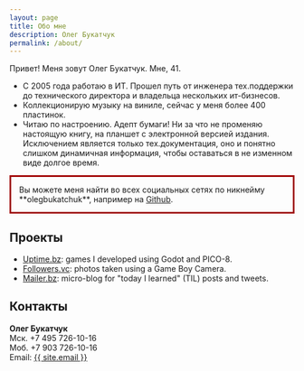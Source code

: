 ```yaml
---
layout: page
title: Обо мне
description: Олег Букатчук
permalink: /about/
---
```


<p>Привет! Меня зовут Олег Букатчук. Мне, 41.</p>

- C 2005 года работаю в ИТ. Прошел путь от инженера тех.поддержки до технического директора и владельца нескольких ит-бизнесов. 
- Коллекционирую музыку на виниле, сейчас у меня более 400 пластинок. 
- Читаю по настроению. Адепт бумаги! Ни за что не променяю настоящую книгу, на планшет с электронной версией издания. Исключением является только тех.документация, оно и понятно слишком динамичная информация, чтобы оставаться в не изменном виде долгое время.


<p style="border:3px; border-style:solid; border-color:#a00000; padding: 1em;">
Вы можете меня найти во всех социальных сетях по никнейму **olegbukatchuk**, например на <a href="https://github.com/olegbukatchuk">Github</a>.
</p>

<!-- I started this site to tell the story of my tech journey. I believe in
**technology that is open, enabling, and life-giving**. I aspire to usher that
potential&mdash;even for just a tiny bit. But, there is still a long way to go,
and this site records my progress.

Here, you'll find some of my **thoughts, works, and notes** on software
development, machine learning, and research. I hope you'll spend a nice time
here, so go grab yourself a coffee and feel free to look around!

<p style="border:3px; border-style:solid; border-color:#a00000; padding: 1em;">
<b>Short background</b><br>
Lj Miranda specializes in natural language processing with over five years of
experience in consulting, open-source development, and research. He helped
maintain notable open-source libraries such as spaCy and Pyswarms. He dabbles
in game development during his free time.
</p> -->

## Проекты

- [Uptime.bz](https://uptime.bz): games I developed using Godot and PICO-8.
- [Followers.vc](https://followers.vc): photos taken using a Game Boy Camera.
- [Mailer.bz](https://mailer.bz): micro-blog for "today I learned" (TIL) posts and tweets.

## Контакты

**Олег Букатчук**<br>
Мск. +7 495 726-10-16<br> 
Моб. +7 903 726-10-16<br>
Email: <a href="mailto:{{ site.email }}">{{ site.email }}</a><br>
<!-- [Резюме (PDF)](https://storage.googleapis.com/ljvmiranda/cv.pdf) -->



